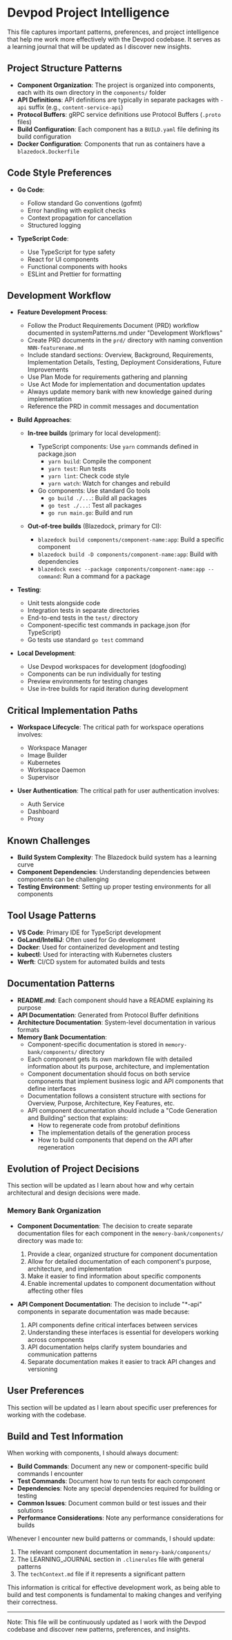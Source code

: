 # Devpod Project Intelligence

This file captures important patterns, preferences, and project intelligence that help me work more effectively with the Devpod codebase. It serves as a learning journal that will be updated as I discover new insights.

## Project Structure Patterns

- **Component Organization**: The project is organized into components, each with its own directory in the `components/` folder
- **API Definitions**: API definitions are typically in separate packages with `-api` suffix (e.g., `content-service-api`)
- **Protocol Buffers**: gRPC service definitions use Protocol Buffers (`.proto` files)
- **Build Configuration**: Each component has a `BUILD.yaml` file defining its build configuration
- **Docker Configuration**: Components that run as containers have a `blazedock.Dockerfile`

## Code Style Preferences

- **Go Code**:
  - Follow standard Go conventions (gofmt)
  - Error handling with explicit checks
  - Context propagation for cancellation
  - Structured logging

- **TypeScript Code**:
  - Use TypeScript for type safety
  - React for UI components
  - Functional components with hooks
  - ESLint and Prettier for formatting

## Development Workflow

- **Feature Development Process**:
  - Follow the Product Requirements Document (PRD) workflow documented in systemPatterns.md under "Development Workflows"
  - Create PRD documents in the `prd/` directory with naming convention `NNN-featurename.md`
  - Include standard sections: Overview, Background, Requirements, Implementation Details, Testing, Deployment Considerations, Future Improvements
  - Use Plan Mode for requirements gathering and planning
  - Use Act Mode for implementation and documentation updates
  - Always update memory bank with new knowledge gained during implementation
  - Reference the PRD in commit messages and documentation

- **Build Approaches**:
  - **In-tree builds** (primary for local development):
    - TypeScript components: Use `yarn` commands defined in package.json
      - `yarn build`: Compile the component
      - `yarn test`: Run tests
      - `yarn lint`: Check code style
      - `yarn watch`: Watch for changes and rebuild
    - Go components: Use standard Go tools
      - `go build ./...`: Build all packages
      - `go test ./...`: Test all packages
      - `go run main.go`: Build and run

  - **Out-of-tree builds** (Blazedock, primary for CI):
    - `blazedock build components/component-name:app`: Build a specific component
    - `blazedock build -D components/component-name:app`: Build with dependencies
    - `blazedock exec --package components/component-name:app -- command`: Run a command for a package

- **Testing**:
  - Unit tests alongside code
  - Integration tests in separate directories
  - End-to-end tests in the `test/` directory
  - Component-specific test commands in package.json (for TypeScript)
  - Go tests use standard `go test` command

- **Local Development**:
  - Use Devpod workspaces for development (dogfooding)
  - Components can be run individually for testing
  - Preview environments for testing changes
  - Use in-tree builds for rapid iteration during development

## Critical Implementation Paths

- **Workspace Lifecycle**: The critical path for workspace operations involves:
  - Workspace Manager
  - Image Builder
  - Kubernetes
  - Workspace Daemon
  - Supervisor

- **User Authentication**: The critical path for user authentication involves:
  - Auth Service
  - Dashboard
  - Proxy

## Known Challenges

- **Build System Complexity**: The Blazedock build system has a learning curve
- **Component Dependencies**: Understanding dependencies between components can be challenging
- **Testing Environment**: Setting up proper testing environments for all components

## Tool Usage Patterns

- **VS Code**: Primary IDE for TypeScript development
- **GoLand/IntelliJ**: Often used for Go development
- **Docker**: Used for containerized development and testing
- **kubectl**: Used for interacting with Kubernetes clusters
- **Werft**: CI/CD system for automated builds and tests

## Documentation Patterns

- **README.md**: Each component should have a README explaining its purpose
- **API Documentation**: Generated from Protocol Buffer definitions
- **Architecture Documentation**: System-level documentation in various formats
- **Memory Bank Documentation**:
  - Component-specific documentation is stored in `memory-bank/components/` directory
  - Each component gets its own markdown file with detailed information about its purpose, architecture, and implementation
  - Component documentation should focus on both service components that implement business logic and API components that define interfaces
  - Documentation follows a consistent structure with sections for Overview, Purpose, Architecture, Key Features, etc.
  - API component documentation should include a "Code Generation and Building" section that explains:
    - How to regenerate code from protobuf definitions
    - The implementation details of the generation process
    - How to build components that depend on the API after regeneration

## Evolution of Project Decisions

This section will be updated as I learn about how and why certain architectural and design decisions were made.

### Memory Bank Organization

- **Component Documentation**: The decision to create separate documentation files for each component in the `memory-bank/components/` directory was made to:
  1. Provide a clear, organized structure for component documentation
  2. Allow for detailed documentation of each component's purpose, architecture, and implementation
  3. Make it easier to find information about specific components
  4. Enable incremental updates to component documentation without affecting other files

- **API Component Documentation**: The decision to include "*-api" components in separate documentation was made because:
  1. API components define critical interfaces between services
  2. Understanding these interfaces is essential for developers working across components
  3. API documentation helps clarify system boundaries and communication patterns
  4. Separate documentation makes it easier to track API changes and versioning

## User Preferences

This section will be updated as I learn about specific user preferences for working with the codebase.

## Build and Test Information

When working with components, I should always document:

- **Build Commands**: Document any new or component-specific build commands I encounter
- **Test Commands**: Document how to run tests for each component
- **Dependencies**: Note any special dependencies required for building or testing
- **Common Issues**: Document common build or test issues and their solutions
- **Performance Considerations**: Note any performance considerations for builds

Whenever I encounter new build patterns or commands, I should update:
1. The relevant component documentation in `memory-bank/components/`
2. The LEARNING_JOURNAL section in `.clinerules` file with general patterns
3. The `techContext.md` file if it represents a significant pattern

This information is critical for effective development work, as being able to build and test components is fundamental to making changes and verifying their correctness.

---

Note: This file will be continuously updated as I work with the Devpod codebase and discover new patterns, preferences, and insights.
